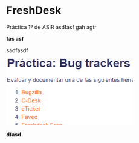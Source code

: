 # FreshDesk
Práctica 1º de ASIR
asdfasf gah agtr 

****fas asf****

sadfasdf 


![imagen](/capturas/1.png)

****dfasd****

